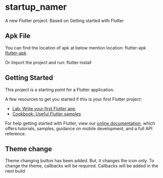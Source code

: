 # startup_namer

A new Flutter project. Based on Getting started with Flutter

## Apk File

You can find the location of apk at below mention location:
flutter-apk\
[flutter-apk](flutter-apk)

Or Import the project and run:
flutter install

## Getting Started

This project is a starting point for a Flutter application.

A few resources to get you started if this is your first Flutter project:

- [Lab: Write your first Flutter app](https://flutter.dev/docs/get-started/codelab)
- [Cookbook: Useful Flutter samples](https://flutter.dev/docs/cookbook)

For help getting started with Flutter, view our
[online documentation](https://flutter.dev/docs), which offers tutorials,
samples, guidance on mobile development, and a full API reference.

## Theme change
Theme changing button has been added. But, it changes the icon only.
To change the theme, callbacks will be required.
Callbacks will be added in the next build
